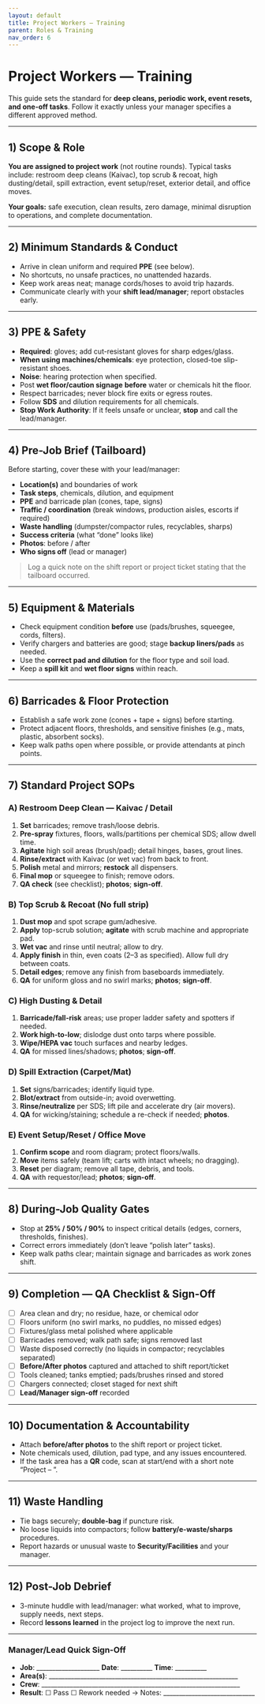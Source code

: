 ```yaml
---
layout: default
title: Project Workers — Training
parent: Roles & Training
nav_order: 6
---
```


# Project Workers — Training

This guide sets the standard for **deep cleans, periodic work, event resets, and one-off tasks**. Follow it exactly unless your manager specifies a different approved method.

---

## 1) Scope & Role
**You are assigned to project work** (not routine rounds). Typical tasks include: restroom deep cleans (Kaivac), top scrub & recoat, high dusting/detail, spill extraction, event setup/reset, exterior detail, and office moves.

**Your goals:** safe execution, clean results, zero damage, minimal disruption to operations, and complete documentation.

---

## 2) Minimum Standards & Conduct
- Arrive in clean uniform and required **PPE** (see below).
- No shortcuts, no unsafe practices, no unattended hazards.
- Keep work areas neat; manage cords/hoses to avoid trip hazards.
- Communicate clearly with your **shift lead/manager**; report obstacles early.

---

## 3) PPE & Safety
- **Required**: gloves; add cut-resistant gloves for sharp edges/glass.
- **When using machines/chemicals**: eye protection, closed-toe slip-resistant shoes.
- **Noise**: hearing protection when specified.
- Post **wet floor/caution signage** **before** water or chemicals hit the floor.
- Respect barricades; never block fire exits or egress routes.
- Follow **SDS** and dilution requirements for all chemicals.
- **Stop Work Authority**: If it feels unsafe or unclear, **stop** and call the lead/manager.

---

## 4) Pre-Job Brief (Tailboard)
Before starting, cover these with your lead/manager:
- **Location(s)** and boundaries of work
- **Task steps**, chemicals, dilution, and equipment
- **PPE** and barricade plan (cones, tape, signs)
- **Traffic / coordination** (break windows, production aisles, escorts if required)
- **Waste handling** (dumpster/compactor rules, recyclables, sharps)
- **Success criteria** (what “done” looks like)
- **Photos**: before / after
- **Who signs off** (lead or manager)

> Log a quick note on the shift report or project ticket stating that the tailboard occurred.

---

## 5) Equipment & Materials
- Check equipment condition **before** use (pads/brushes, squeegee, cords, filters).
- Verify chargers and batteries are good; stage **backup liners/pads** as needed.
- Use the **correct pad and dilution** for the floor type and soil load.
- Keep a **spill kit** and **wet floor signs** within reach.

---

## 6) Barricades & Floor Protection
- Establish a safe work zone (cones + tape + signs) before starting.
- Protect adjacent floors, thresholds, and sensitive finishes (e.g., mats, plastic, absorbent socks).
- Keep walk paths open where possible, or provide attendants at pinch points.

---

## 7) Standard Project SOPs

### A) Restroom Deep Clean — Kaivac / Detail
1. **Set** barricades; remove trash/loose debris.
2. **Pre-spray** fixtures, floors, walls/partitions per chemical SDS; allow dwell time.
3. **Agitate** high soil areas (brush/pad); detail hinges, bases, grout lines.
4. **Rinse/extract** with Kaivac (or wet vac) from back to front.
5. **Polish** metal and mirrors; **restock** all dispensers.
6. **Final mop** or squeegee to finish; remove odors.
7. **QA check** (see checklist); **photos**; **sign-off**.

### B) Top Scrub & Recoat (No full strip)
1. **Dust mop** and spot scrape gum/adhesive.
2. **Apply** top-scrub solution; **agitate** with scrub machine and appropriate pad.
3. **Wet vac** and rinse until neutral; allow to dry.
4. **Apply finish** in thin, even coats (2–3 as specified). Allow full dry between coats.
5. **Detail edges**; remove any finish from baseboards immediately.
6. **QA** for uniform gloss and no swirl marks; **photos**; **sign-off**.

### C) High Dusting & Detail
1. **Barricade/fall-risk** areas; use proper ladder safety and spotters if needed.
2. **Work high-to-low**; dislodge dust onto tarps where possible.
3. **Wipe/HEPA vac** touch surfaces and nearby ledges.
4. **QA** for missed lines/shadows; **photos**; **sign-off**.

### D) Spill Extraction (Carpet/Mat)
1. **Set** signs/barricades; identify liquid type.
2. **Blot/extract** from outside-in; avoid overwetting.
3. **Rinse/neutralize** per SDS; lift pile and accelerate dry (air movers).
4. **QA** for wicking/staining; schedule a re-check if needed; **photos**.

### E) Event Setup/Reset / Office Move
1. **Confirm scope** and room diagram; protect floors/walls.
2. **Move** items safely (team lift; carts with intact wheels; no dragging).
3. **Reset** per diagram; remove all tape, debris, and tools.
4. **QA** with requestor/lead; **photos**; **sign-off**.

---

## 8) During-Job Quality Gates
- Stop at **25% / 50% / 90%** to inspect critical details (edges, corners, thresholds, finishes).
- Correct errors immediately (don’t leave “polish later” tasks).
- Keep walk paths clear; maintain signage and barricades as work zones shift.

---

## 9) Completion — QA Checklist & Sign-Off
- ☐ Area clean and dry; no residue, haze, or chemical odor
- ☐ Floors uniform (no swirl marks, no puddles, no missed edges)
- ☐ Fixtures/glass metal polished where applicable
- ☐ Barricades removed; walk path safe; signs removed last
- ☐ Waste disposed correctly (no liquids in compactor; recyclables separated)
- ☐ **Before/After photos** captured and attached to shift report/ticket
- ☐ Tools cleaned; tanks emptied; pads/brushes rinsed and stored
- ☐ Chargers connected; closet staged for next shift
- ☐ **Lead/Manager sign-off** recorded

---

## 10) Documentation & Accountability
- Attach **before/after photos** to the shift report or project ticket.
- Note chemicals used, dilution, pad type, and any issues encountered.
- If the task area has a **QR** code, scan at start/end with a short note “Project – <task>”.

---

## 11) Waste Handling
- Tie bags securely; **double-bag** if puncture risk.
- No loose liquids into compactors; follow **battery/e-waste/sharps** procedures.
- Report hazards or unusual waste to **Security/Facilities** and your manager.

---

## 12) Post-Job Debrief
- 3-minute huddle with lead/manager: what worked, what to improve, supply needs, next steps.
- Record **lessons learned** in the project log to improve the next run.

---

### Manager/Lead Quick Sign-Off
- **Job**: ____________________  **Date**: __________  **Time**: __________  
- **Area(s)**: ____________________________________________________________  
- **Crew**: _______________________________________________________________  
- **Result**: ☐ Pass  ☐ Rework needed → Notes: _____________________________